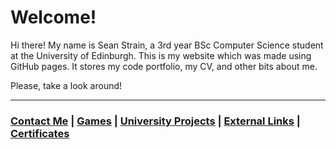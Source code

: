 # Welcome!

Hi there! My name is Sean Strain, a 3rd year BSc Computer Science student at the University of Edinburgh. This is my website which was made using GitHub pages. It stores my code portfolio, my CV, and other bits about me.

Please, take a look around!

---

### [Contact Me](https://seanstrain.github.io/contactme "My Games") | [Games](https://seanstrain.github.io/games "My Games") | [University Projects](https://seanstrain.github.io/universityprojects "My University Projects") | [External Links](https://seanstrain.github.io/externallinks "External Links") | [Certificates](https://seanstrain.github.io/certificates "My Certificates")
